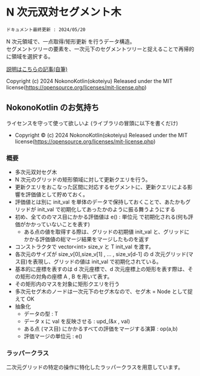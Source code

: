# N 次元双対セグメント木
`ドキュメント最終更新 : 2024/05/20`

N 次元領域で、一点取得/矩形更新 を行うデータ構造。  
セグメントツリーの要素を、一次元下のセグメントツリーと捉えることで再帰的に領域を選択する。  

<a href = "https://nokonokotlin.github.io/Home/Contents/algorithm/Articles/DataStructure/NdSegTree.html">説明はこちらの記事(自筆)</a>

Copyright (c) 2024 NokonoKotlin(okoteiyu) Released under the MIT license(https://opensource.org/licenses/mit-license.php)


## NokonoKotlin のお気持ち
ライセンスを守って使って欲しいよ (ライブラリの冒頭に以下を書くだけ)
- Copyright ©️ (c) 2024 NokonoKotlin(okoteiyu) Released under the MIT license(https://opensource.org/licenses/mit-license.php)




### 概要
- 多次元双対セグ木
- N 次元のグリッドの矩形領域に対して更新クエリを行う。
- 更新クエリをおこなった区間に対応するセグメントに、更新クエリによる影響を評価値として貯めておく。  
- 評価値とは別に init\_val を単体のデータで保持しておくことで、あたかもグリッドが init\_val で初期化してあったかのように振る舞うようにする
- 初め、全てののマス目にかかる評価値は e() : 単位元 で初期化される(何も評価がかかっていないことを表す)
    - ある点の値を取得する際は、グリッドの初期値 init\_val と、グリッドにかかる評価値の総マージ結果をマージしたものを返す
- コンストラクタで vector&lt;int> size\_v と T init\_val を渡す。
- 各次元のサイズが size\_v[0],size\_v[1] , ... , size\_v[d-1] の d 次元グリッド(マス目)を表現し、グリッドの値は init\_val で初期化されている。  
- 基本的に座標を表すのは d 次元座標で、d 次元座標上の矩形を表す際は、その矩形の対角の座標 A , B を用いて表す。
- その矩形内のマスを対象に矩形クエリを行う    
- 多次元セグ木のノードは一次元下のセグ木なので、セグ木 = Node として捉えて OK 
- 抽象化 
    - データの型 : T
    - データ x に val を反映させる : upd_(&x , val) 
    - ある点 (マス目) にかかるすべての評価をマージする演算 : op(a,b) 
    - 評価マージの単位元 : e()

### ラッパークラス
二次元グリッドの特定の操作に特化したラッパークラスを用意しています。  
